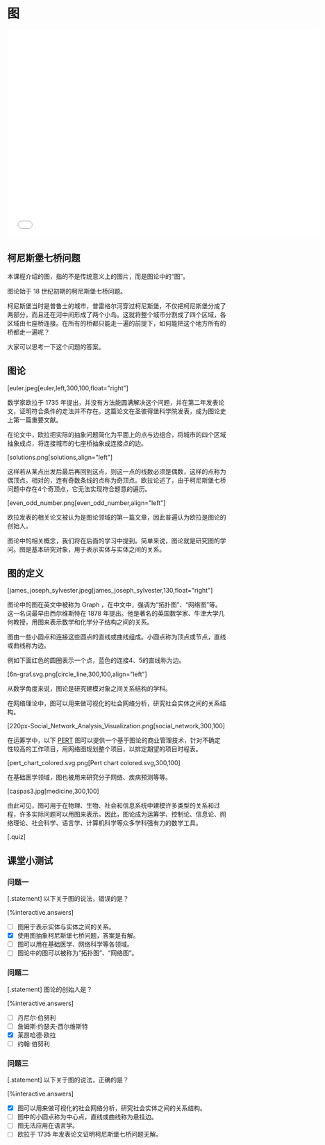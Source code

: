 # 图

<iframe src="//player.bilibili.com/player.html?aid=472862441&bvid=BV1CK411f7Fw&cid=825343516&page=1" scrolling="no" border="0" frameborder="no" framespacing="0" allowfullscreen="true" width="720px" height="480px"> </iframe>

##  柯尼斯堡七桥问题

本课程介绍的图，指的不是传统意义上的图片，而是图论中的“图”。

图论始于 18 世纪初期的柯尼斯堡七桥问题。
<!-- 
![Castle](Konigsberg_castle.jpeg)

![Konigsberg bridges](Konigsberg_bridges.png) -->

柯尼斯堡当时是普鲁士的城市，普雷格尔河穿过柯尼斯堡，不仅把柯尼斯堡分成了两部分，而且还在河中间形成了两个小岛。这就将整个城市分割成了四个区域，各区域由七座桥连接。在所有的桥都只能走一遍的前提下，如何能把这个地方所有的桥都走一遍呢？

大家可以思考一下这个问题的答案。

## 图论

<!-- ![graph_paper](graph_paper.jpeg) -->

[euler.jpeg[euler,left,300,100,float="right"]

数学家欧拉于 1735 年提出，并没有方法能圆满解决这个问题，并在第二年发表论文，证明符合条件的走法并不存在。这篇论文在圣彼得堡科学院发表，成为图论史上第一篇重要文献。

在论文中，欧拉把实际的抽象问题简化为平面上的点与边组合，将城市的四个区域抽象成点，将连接城市的七座桥抽象成连接点的边。

[solutions.png[solutions,align="left"]

这样若从某点出发后最后再回到这点，则这一点的线数必须是偶数，这样的点称为偶顶点。相对的，连有奇数条线的点称为奇顶点。欧拉论述了，由于柯尼斯堡七桥问题中存在4个奇顶点，它无法实现符合题意的遍历。

[even_odd_number.png[even_odd_number,align="left"]

欧拉发表的相关论文被认为是图论领域的第一篇文章，因此普遍认为欧拉是图论的创始人。

图论中的相关概念，我们将在后面的学习中提到。简单来说，图论就是研究图的学问。图是基本研究对象，用于表示实体与实体之间的关系。

## 图的定义

[james_joseph_sylvester.jpeg[james_joseph_sylvester,130,float="right"]

图论中的图在英文中被称为 Graph ，在中文中，强调为“拓扑图”、“网络图”等。这一名词最早由西尔维斯特在 1878 年提出。他是著名的英国数学家、牛津大学几何教授，用图来表示数学和化学分子结构之间的关系。

图由一些小圆点和连接这些圆点的直线或曲线组成。小圆点称为顶点或节点，直线或曲线称为边。

例如下面红色的圆圈表示一个点，蓝色的连接4、5的直线称为边。

[6n-graf.svg.png[circle_line,300,100,align="left"]

从数学角度来说，图论是研究建模对象之间关系结构的学科。

在网络理论中，图可以用来做可视化的社会网络分析，研究社会实体之间的关系结构。

[220px-Social_Network_Analysis_Visualization.png[social_network,300,100]

在运筹学中，以下 [PERT](https://zh.wikipedia.org/wiki/%E8%A8%88%E7%95%AB%E8%A9%95%E6%A0%B8%E8%A1%93) 图可以提供一个基于图论的商业管理技术，针对不确定性较高的工作项目，用网络图规划整个项目，以排定期望的项目时程表。

[pert_chart_colored.svg.png[Pert chart colored.svg,300,100]

在基础医学领域，图也被用来研究分子网络、疾病预测等等。

[caspas3.jpg[medicine,300,100]

由此可见，图可用于在物理、生物、社会和信息系统中建模许多类型的关系和过程，许多实际问题可以用图来表示。因此，图论成为运筹学、控制论、信息论、网络理论、社会科学、语言学、计算机科学等众多学科强有力的数学工具。

[.quiz]
## 课堂小测试

### 问题一

[.statement]
以下关于图的说法，错误的是？

[%interactive.answers]
- [ ] 图用于表示实体与实体之间的关系。
- [x] 使用图抽象柯尼斯堡七桥问题，答案是有解。
- [ ] 图可以用在基础医学、网络科学等各领域。
- [ ] 图论中的图可以被称为“拓扑图”、“网络图”。

### 问题二

[.statement]
图论的创始人是？

[%interactive.answers]
- [ ] 丹尼尔·伯努利
- [ ] 詹姆斯·约瑟夫·西尔维斯特
- [x] 莱昂哈德·欧拉
- [ ] 约翰·伯努利

### 问题三

[.statement]
以下关于图的说法，正确的是？

[%interactive.answers]
- [x] 图可以用来做可视化的社会网络分析，研究社会实体之间的关系结构。
- [ ] 图中的小圆点称为中心点，直线或曲线称为悬挂边。
- [ ] 图无法应用在语言学。
- [ ] 欧拉于 1735 年发表论文证明柯尼斯堡七桥问题无解。
